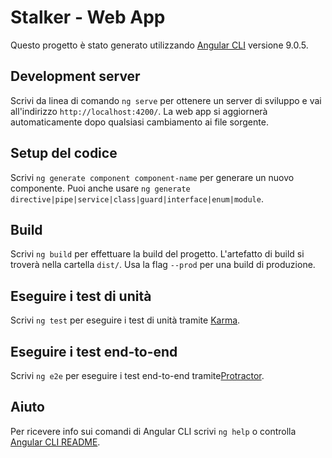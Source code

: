 # Stalker - Web App

Questo progetto è stato generato utilizzando [Angular CLI](https://github.com/angular/angular-cli) versione 9.0.5.

<!-- TODO add badges -->

## Development server

Scrivi da linea di comando `ng serve` per ottenere un server di sviluppo e vai all'indirizzo `http://localhost:4200/`.
La web app si aggiornerà automaticamente dopo qualsiasi cambiamento ai file sorgente.

## Setup del codice

Scrivi `ng generate component component-name` per generare un nuovo componente.
Puoi anche usare `ng generate directive|pipe|service|class|guard|interface|enum|module`.

## Build

Scrivi `ng build` per effettuare la build del progetto. L'artefatto di build si troverà nella cartella `dist/`. Usa la flag `--prod` per una build di produzione.

## Eseguire i test di unità

Scrivi `ng test` per eseguire i test di unità tramite [Karma](https://karma-runner.github.io).

## Eseguire i test end-to-end

Scrivi `ng e2e` per eseguire i test end-to-end tramite[Protractor](http://www.protractortest.org/).

## Aiuto

Per ricevere info sui comandi di Angular CLI scrivi `ng help` o controlla [Angular CLI README](https://github.com/angular/angular-cli/blob/master/README.md).
